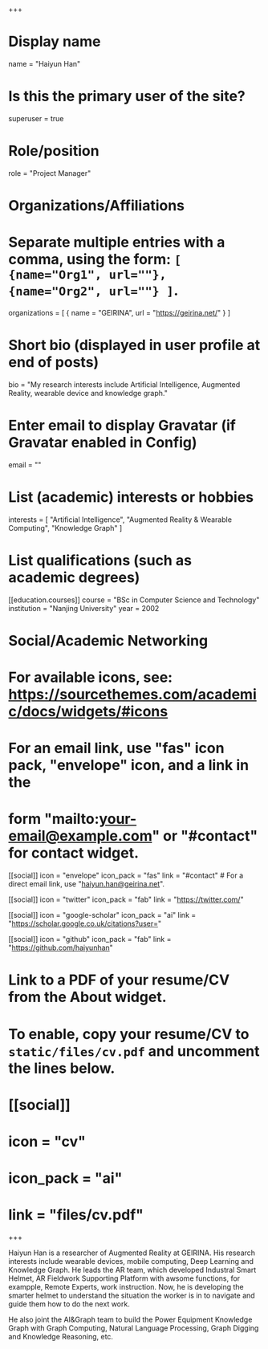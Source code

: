 +++
# Display name
name = "Haiyun Han"

# Is this the primary user of the site?
superuser = true

# Role/position
role = "Project Manager"

# Organizations/Affiliations
#   Separate multiple entries with a comma, using the form: `[ {name="Org1", url=""}, {name="Org2", url=""} ]`.
organizations = [ { name = "GEIRINA", url = "https://geirina.net/" } ]

# Short bio (displayed in user profile at end of posts)
bio = "My research interests include Artificial Intelligence, Augmented Reality, wearable device and knowledge graph."

# Enter email to display Gravatar (if Gravatar enabled in Config)
email = ""

# List (academic) interests or hobbies
interests = [
  "Artificial Intelligence",
  "Augmented Reality & Wearable Computing",
  "Knowledge Graph"
]

# List qualifications (such as academic degrees)
[[education.courses]]
  course = "BSc in Computer Science and Technology"
  institution = "Nanjing University"
  year = 2002

# Social/Academic Networking
# For available icons, see: https://sourcethemes.com/academic/docs/widgets/#icons
#   For an email link, use "fas" icon pack, "envelope" icon, and a link in the
#   form "mailto:your-email@example.com" or "#contact" for contact widget.

[[social]]
  icon = "envelope"
  icon_pack = "fas"
  link = "#contact"  # For a direct email link, use "haiyun.han@geirina.net".

[[social]]
  icon = "twitter"
  icon_pack = "fab"
  link = "https://twitter.com/"

[[social]]
  icon = "google-scholar"
  icon_pack = "ai"
  link = "https://scholar.google.co.uk/citations?user="

[[social]]
  icon = "github"
  icon_pack = "fab"
  link = "https://github.com/haiyunhan"

# Link to a PDF of your resume/CV from the About widget.
# To enable, copy your resume/CV to `static/files/cv.pdf` and uncomment the lines below.
# [[social]]
#   icon = "cv"
#   icon_pack = "ai"
#   link = "files/cv.pdf"

+++

Haiyun Han is a researcher of Augmented Reality at GEIRINA. His research interests include wearable devices, mobile computing, Deep Learning and Knowledge Graph. He leads the AR team, which developed Industral Smart Helmet, AR Fieldwork Supporting Platform with awsome functions, for exampple, Remote Experts, work instruction. Now, he is developing the smarter helmet to understand the situation the worker is in to navigate and guide them how to do the next work.

He also joint the AI&Graph team to build the Power Equipment Knowledge Graph with Graph Computing, Natural Language Processing, Graph Digging and Knowledge Reasoning, etc.
